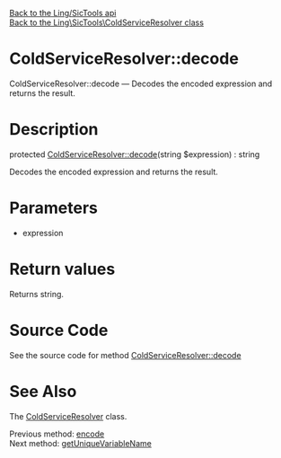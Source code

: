 [Back to the Ling/SicTools api](https://github.com/lingtalfi/SicTools/blob/master/doc/api/Ling/SicTools.md)<br>
[Back to the Ling\SicTools\ColdServiceResolver class](https://github.com/lingtalfi/SicTools/blob/master/doc/api/Ling/SicTools/ColdServiceResolver.md)


ColdServiceResolver::decode
================



ColdServiceResolver::decode — Decodes the encoded expression and returns the result.




Description
================


protected [ColdServiceResolver::decode](https://github.com/lingtalfi/SicTools/blob/master/doc/api/Ling/SicTools/ColdServiceResolver/decode.md)(string $expression) : string




Decodes the encoded expression and returns the result.




Parameters
================


- expression

    


Return values
================

Returns string.








Source Code
===========
See the source code for method [ColdServiceResolver::decode](https://github.com/lingtalfi/SicTools/blob/master/ColdServiceResolver.php#L351-L354)


See Also
================

The [ColdServiceResolver](https://github.com/lingtalfi/SicTools/blob/master/doc/api/Ling/SicTools/ColdServiceResolver.md) class.

Previous method: [encode](https://github.com/lingtalfi/SicTools/blob/master/doc/api/Ling/SicTools/ColdServiceResolver/encode.md)<br>Next method: [getUniqueVariableName](https://github.com/lingtalfi/SicTools/blob/master/doc/api/Ling/SicTools/ColdServiceResolver/getUniqueVariableName.md)<br>

